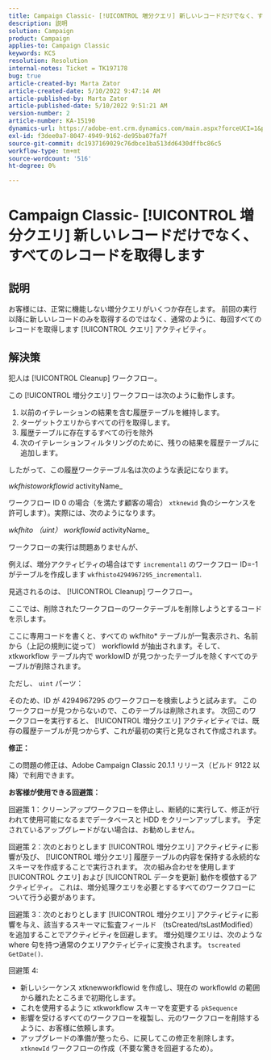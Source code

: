 ```yaml
---
title: Campaign Classic- [!UICONTROL 増分クエリ] 新しいレコードだけでなく、すべてのレコードを取得します
description: 説明
solution: Campaign
product: Campaign
applies-to: Campaign Classic
keywords: KCS
resolution: Resolution
internal-notes: Ticket = TK197178
bug: true
article-created-by: Marta Zator
article-created-date: 5/10/2022 9:47:14 AM
article-published-by: Marta Zator
article-published-date: 5/10/2022 9:51:21 AM
version-number: 2
article-number: KA-15190
dynamics-url: https://adobe-ent.crm.dynamics.com/main.aspx?forceUCI=1&pagetype=entityrecord&etn=knowledgearticle&id=ad8bd527-46d0-ec11-a7b5-00224809c101
exl-id: f3dee0a7-8047-4949-9162-de95ba07fa7f
source-git-commit: dc1937169029c76dbce1ba513dd6430dffbc86c5
workflow-type: tm+mt
source-wordcount: '516'
ht-degree: 0%

---
```


# Campaign Classic- [!UICONTROL 増分クエリ] 新しいレコードだけでなく、すべてのレコードを取得します

## 説明

お客様には、正常に機能しない増分クエリがいくつか存在します。 前回の実行以降に新しいレコードのみを取得するのではなく、通常のように、毎回すべてのレコードを取得します [!UICONTROL クエリ] アクティビティ。

## 解決策

犯人は [!UICONTROL Cleanup] ワークフロー。

この [!UICONTROL 増分クエリ] ワークフローは次のように動作します。

1. 以前のイテレーションの結果を含む履歴テーブルを維持します。
1. ターゲットクエリからすべての行を取得します。
1. 履歴テーブルに存在するすべての行を除外
1. 次のイテレーションフィルタリングのために、残りの結果を履歴テーブルに追加します。

したがって、この履歴ワークテーブル名は次のような表記になります。

*wkfhistoworkflowid* activityName_

ワークフロー ID 0 の場合（を満たす顧客の場合） `xtknewid` 負のシーケンスを許可します）。実際には、次のようになります。

*wkfhito （uint） workflowid* activityName_

ワークフローの実行は問題ありませんが、

例えば、増分アクティビティの場合はです `incremental1` のワークフロー ID=-1 がテーブルを作成します `wkfhisto4294967295_incremental1`.

見逃されるのは、 [!UICONTROL Cleanup] ワークフロー。

ここでは、削除されたワークフローのワークテーブルを削除しようとするコードを示します。

ここに専用コードを書くと、すべての wkfhito\* テーブルが一覧表示され、名前から（上記の規則に従って） workflowId が抽出されます。そして、xtkworkflow テーブル内で worklowID が見つかったテーブルを除くすべてのテーブルが削除されます。

ただし、 `uint` パーツ：

そのため、ID が 4294967295 のワークフローを検索しようと試みます。 このワークフローが見つからないので、このテーブルは削除されます。 次回このワークフローを実行すると、 [!UICONTROL 増分クエリ] アクティビティでは、既存の履歴テーブルが見つからず、これが最初の実行と見なされて作成されます。

<b>修正：</b>

この問題の修正は、Adobe Campaign Classic 20.1.1 リリース（ビルド 9122 以降）で利用できます。

<b>お客様が使用できる回避策：</b>

回避策 1：クリーンアップワークフローを停止し、断続的に実行して、修正が行われて使用可能になるまでデータベースと HDD をクリーンアップします。 予定されているアップグレードがない場合は、お勧めしません。

回避策 2：次のとおりとします [!UICONTROL 増分クエリ] アクティビティに影響が及び、 [!UICONTROL 増分クエリ] 履歴テーブルの内容を保持する永続的なスキーマを作成することで実行されます。 次の組み合わせを使用します [!UICONTROL クエリ] および [!UICONTROL データを更新] 動作を模倣するアクティビティ。 これは、増分処理クエリを必要とするすべてのワークフローについて行う必要があります。

回避策 3：次のとおりとします [!UICONTROL 増分クエリ] アクティビティに影響を与え、該当するスキーマに監査フィールド （tsCreated/tsLastModified）を追加することでアクティビティを回避します。 増分処理クエリは、次のような where 句を持つ通常のクエリアクティビティに変換されます。 `tscreated GetDate()`.

回避策 4:

- 新しいシーケンス xtknewworkflowid を作成し、現在の workflowId の範囲から離れたところまで初期化します。
- これを使用するように xtkworkflow スキーマを変更する `pkSequence`
- 影響を受けるすべてのワークフローを複製し、元のワークフローを削除するように、お客様に依頼します。
- アップグレードの準備が整ったら、に戻してこの修正を削除します。 `xtknewId` ワークフローの作成（不要な驚きを回避するため）。
